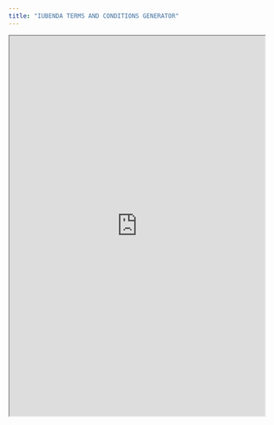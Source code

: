 ```yaml
---
title: "IUBENDA TERMS AND CONDITIONS GENERATOR"
---
```



<iframe height="750" width="100%" src="https://ewelton.github.io/ktest/wiki.html#IUBENDA%20TERMS%20AND%20CONDITIONS%20GENERATOR"></iframe>
